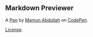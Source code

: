 Markdown Previewer
------------------


A [Pen](https://codepen.io/thetradecoder/pen/jRvJXz) by [Mamun Abdullah](https://codepen.io/thetradecoder) on [CodePen](https://codepen.io).

[License](https://codepen.io/thetradecoder/pen/jRvJXz/license).